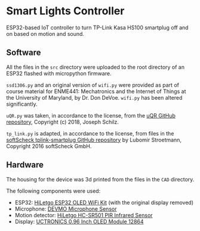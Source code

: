 # Smart Lights Controller

ESP32-based IoT controller to turn TP-Link Kasa HS100 smartplug off and on based on motion and sound.

## Software

All the files in the `src` directory were uploaded to the root directory of an ESP32 flashed with micropython firmware.

`ssd1306.py` and an original version of `wifi.py` were provided as part of course material for ENME441: Mechatronics and the Internet of Things at the University of Maryland, by Dr. Don DeVoe. `wifi.py` has been altered significantly.

`uQR.py` was taken, in accordance to the license, from the [uQR GitHub repository](https://github.com/JASchilz/uQR), Copyright (c) 2018, Joseph Schilz.

`tp_link.py` is adapted, in accordance to the license, from files in the [softScheck tplink-smartplug GitHub repository](https://github.com/softScheck/tplink-smartplug) by Lubomir Stroetmann, Copyright 2016 softScheck GmbH.

## Hardware

The housing for the device was 3d printed from the files in the `CAD` directory.

The following components were used:

- ESP32: [HiLetgo ESP32 OLED WiFi Kit](https://www.amazon.com/gp/product/B07DKD79Y9) (with the original display removed)
- Microphone: [DEVMO Microphone Sensor](https://www.amazon.com/dp/B07S4DTKYH)
- Motion detector: [HiLetgo HC-SR501 PIR Infrared Sensor](https://www.amazon.com/dp/B07KZW86YR)
- Display: [UCTRONICS 0.96 Inch OLED Module 12864](https://www.amazon.com/dp/B072Q2X2LL)

